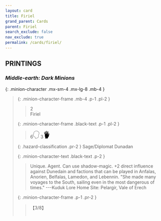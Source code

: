 ```yaml
---
layout: card
title: Firiel
grand_parent: Cards
parent: Firiel
search_exclude: false
nav_exclude: true
permalink: /cards/firiel/
---
```


## PRINTINGS


### _Middle-earth: Dark Minions_

{: .minion-character .mx-sm-4 .mx-lg-8 .mb-4 }
> {: .minion-character-frame .mb-4 .p-1 .pl-2 }
> > <div class="hazard-mp">2</div>
> > <div class="card-name">Firiel</div>
>
> {: .minion-character-frame .black-text .p-1 .pl-2 }
> > 6![](/assets/images/mind.svg) 3![](/assets/images/di.svg)
>
> {: .hazard-classification .pr-2 }
> Sage/Diplomat Dunadan
>
> {: .minion-character-text .black-text .p-2 }
> > Unique. Agent. Can use shadow-magic. +2 direct influence against Dunedain and factions that can be played in Anfalas, Anorien, Belfalas, Lamedon, and Lebennin.  "She made many voyages to the South, sailing even in the most dangerous of times." ---Kuduk Lore  Home Site: Pelargir, Vale of Erech  
>
> {: .minion-character-frame .p-1 .pr-2 }
> > <div class="card-shield">【3/8】</div>
> > <div class="card-corruption-white">&nbsp;</div>
